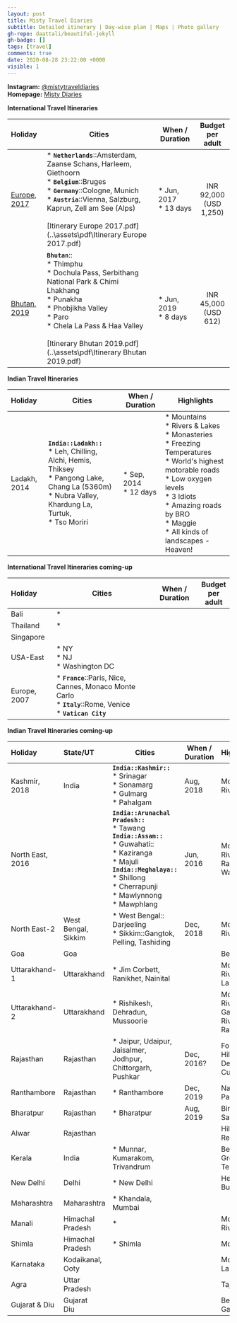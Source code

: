 ```yaml
---
layout: post
title: Misty Travel Diaries
subtitle: Detailed itinerary | Day-wise plan | Maps | Photo gallery
gh-repo: daattali/beautiful-jekyll
gh-badge: []
tags: [travel]
comments: true
date: 2020-08-28 23:22:00 +0000
visible: 1
---
```


**Instagram:** [@mistytraveldiaries](https://www.instagram.com/mistytraveldiaries/)                
**Homepage:** [Misty Diaries](https://tarunpreetkaur.com/)                



**International Travel Itineraries**

| Holiday | Cities | When / Duration | Budget<br />per<br />adult |
| :------ | ------- | ------- | :-----: |
| [Europe, 2017](https://tarunpreetkaur.com/Misty-Travel-Diaries-Europe2017.html) | * **`Netherlands`**::Amsterdam, Zaanse Schans, Harleem, Giethoorn<br />* **`Belgium`**::Bruges<br />* **`Germany`**::Cologne, Munich<br />* **`Austria`**::Vienna, Salzburg, Kaprun, Zell am See (Alps)<br />                                                                                                     <br />[Itinerary Europe 2017.pdf](..\assets\pdf\Itinerary Europe 2017.pdf) | * Jun, 2017<br />* 13 days | INR 92,000<br />(USD 1,250) |
| [Bhutan, 2019](https://tarunpreetkaur.com/Misty-Travel-Diaries-Bhutan2019.html) | **`Bhutan`**::<br />* Thimphu<br />* Dochula Pass, Serbithang National Park & Chimi Lhakhang<br />* Punakha<br />* Phobjikha Valley<br />* Paro<br />* Chela La Pass & Haa Valley<br /><br />[Itinerary Bhutan 2019.pdf](..\assets\pdf\Itinerary Bhutan 2019.pdf) | * Jun, 2019<br />* 8 days | INR 45,000<br />(USD 612) |

**Indian Travel Itineraries**

| Holiday      | Cities                                                       | When / Duration            | Highlights                                                   |
| :----------- | ------------------------------------------------------------ | -------------------------- | ------------------------------------------------------------ |
| Ladakh, 2014 | **`India::Ladakh::`**<br />* Leh, Chilling, Alchi, Hemis, Thiksey<br />* Pangong Lake, Chang La (5360m)<br />* Nubra Valley, Khardung La, Turtuk, <br />* Tso Moriri | * Sep, 2014<br />* 12 days | * Mountains<br />* Rivers & Lakes<br />* Monasteries<br />* Freezing Temperatures<br />* World's highest motorable roads<br />* Low oxygen levels<br />* 3 Idiots<br />* Amazing roads by BRO<br />* Maggie<br />* All kinds of landscapes - Heaven! |

**International Travel Itineraries  coming-up**

| Holiday      | Cities                                                       | When / Duration | Budget<br />per<br />adult |
| :----------- | ------------------------------------------------------------ | --------------- | :------------------------: |
| Bali         | *                                                            |                 |                            |
| Thailand     | *                                                            |                 |                            |
| Singapore    |                                                              |                 |                            |
| USA-East     | * NY<br />* NJ<br />* Washington DC                          |                 |                            |
| Europe, 2007 | * **`France`**::Paris, Nice, Cannes, Monaco Monte Carlo<br />* **`Italy`**::Rome, Venice<br />* **`Vatican City`** |                 |                            |

**Indian Travel Itineraries coming-up**

| Holiday          | State/UT                 | Cities                                                       | When / Duration | Highlights                                           |
| :--------------- | :----------------------- | ------------------------------------------------------------ | --------------- | ---------------------------------------------------- |
| Kashmir, 2018    | India                    | **`India::Kashmir::`**<br />* Srinagar<br />* Sonamarg<br />* Gulmarg<br />* Pahalgam<br /> | Aug, 2018       | Mountains<br />Rivers                                |
| North East, 2016 |                          | **`India::Arunachal Pradesh::`**<br />* Tawang<br />**`India::Assam::`**<br />* Guwahati::<br />* Kaziranga<br />* Majuli<br />**`India::Meghalaya::`**<br />* Shillong<br />* Cherrapunji<br />* Mawlynnong<br />* Mawphlang | Jun, 2016       | Mountains<br />Rivers<br />Rains<br />Waterfalls     |
| North East-2     | West Bengal,<br />Sikkim | * West Bengal:: Darjeeling<br />* Sikkim::Gangtok, Pelling, Tashiding | Dec, 2018       | Mountains<br />Rivers                                |
| Goa              | Goa                      |                                                              |                 | Beaches                                              |
| Uttarakhand-1    | Uttarakhand              | * Jim Corbett, Ranikhet, Nainital                            |                 | Mountains<br />Rivers<br<br />Lakes                  |
| Uttarakhand-2    | Uttarakhand              | * Rishikesh, Dehradun, Mussoorie                             |                 | Mountains<br />Rivers<br />Ganges<br />River Rafting |
| Rajasthan        | Rajasthan                | * Jaipur, Udaipur, Jaisalmer, Jodhpur, Chittorgarh, Pushkar  | Dec, 2016?      | Forts<br />Hills<br />Desert<br />Culture            |
| Ranthambore      | Rajasthan                | * Ranthambore                                                | Dec, 2019       | National Park                                        |
| Bharatpur        | Rajasthan                | * Bharatpur                                                  | Aug, 2019       | Bird Sanctuary                                       |
| Alwar            | Rajasthan                |                                                              |                 | Hills<br />Resorts                                   |
| Kerala           | India                    | * Munnar, Kumarakom, Trivandrum                              |                 | Beaches<br />Greenary<br />Temples                   |
| New Delhi        | Delhi                    | * New Delhi                                                  |                 | Heritage Buildings                                   |
| Maharashtra      | Maharashtra              | * Khandala, Mumbai                                           |                 |                                                      |
| Manali           | Himachal Pradesh         | *                                                            |                 | Mountains<br />Rivers                                |
| Shimla           | Himachal Pradesh         | * Shimla                                                     |                 | Mountains                                            |
| Karnataka        | Kodaikanal, Ooty         |                                                              |                 | Mountains<br />Lakes                                 |
| Agra             | Uttar Pradesh            |                                                              |                 | Taj Mahal                                            |
| Gujarat & Diu    | Gujarat<br />Diu         |                                                              |                 | Beaches<br />Gandhi                                  |



